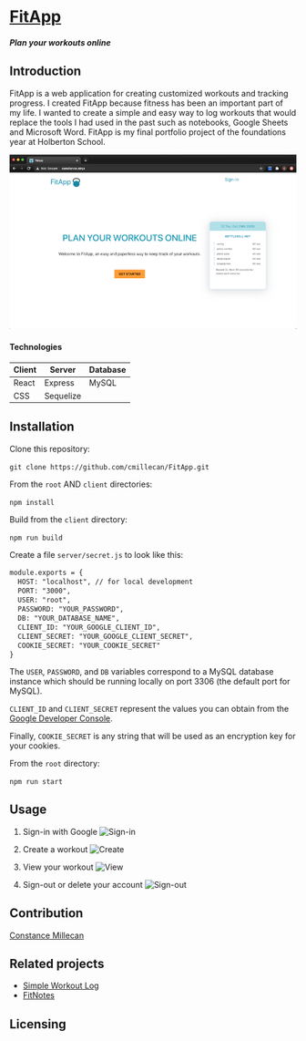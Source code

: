 # [FitApp](http://constance.ninja)
##### Plan your workouts online

## Introduction 
FitApp is a web application for creating customized workouts and tracking progress. I created FitApp because fitness has been an important part of my life. I wanted to create a simple and easy way to log workouts that would replace the tools I had used in the past such as notebooks, Google Sheets and Microsoft Word. FitApp is my final portfolio project of the foundations year at Holberton School. 

![FitApp](media/img.png "FitApp")

#### Technologies
Client | Server | Database
------ | ------- | --------
|React | Express | MySQL
| CSS   | Sequelize | |

## Installation

Clone this repository:

```git clone https://github.com/cmillecan/FitApp.git```

From the `root` AND `client` directories:

```npm install```

Build from the `client` directory:

```npm run build```

Create a file `server/secret.js` to look like this:

```
module.exports = {
  HOST: "localhost", // for local development
  PORT: "3000",
  USER: "root",
  PASSWORD: "YOUR_PASSWORD",
  DB: "YOUR_DATABASE_NAME",
  CLIENT_ID: "YOUR_GOOGLE_CLIENT_ID",
  CLIENT_SECRET: "YOUR_GOOGLE_CLIENT_SECRET",
  COOKIE_SECRET: "YOUR_COOKIE_SECRET"
}
```
The `USER`, `PASSWORD`, and `DB` variables correspond to a MySQL database instance which should be running locally on port 3306 (the default port for MySQL).

`CLIENT_ID` and `CLIENT_SECRET` represent the values you can obtain from the [Google Developer Console](https://console.developers.google.com/).

Finally, `COOKIE_SECRET` is any string that will be used as an encryption key for your cookies.


From the `root` directory:

```npm run start```




## Usage
1. Sign-in with Google
![](media/img1.png "Sign-in")

2. Create a workout
![](media/img2.png "Create")

3. View your workout
![](media/img3.png "View")

4. Sign-out or delete your account
![](media/img4.png "Sign-out")

## Contribution 
[Constance Millecan](http://github.com/cmillecan)

## Related projects
* [Simple Workout Log](https://www.simpleworkoutlog.com/)
* [FitNotes](https://www.fitnotesapp.com/)

## Licensing